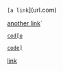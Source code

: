 `[a link`](url.com)

[another link](`google.com)`

[`cod[e`](google.com)

[`code]`](ucsd.edu)

[link](www.google.com)
